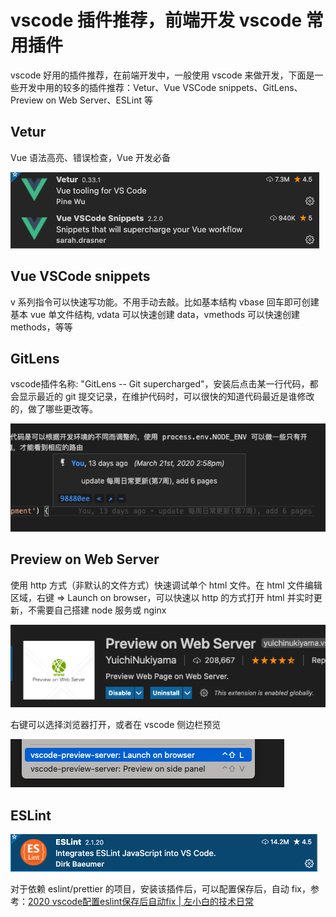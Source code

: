 
# vscode 插件推荐，前端开发 vscode 常用插件

vscode 好用的插件推荐，在前端开发中，一般使用 vscode 来做开发，下面是一些开发中用的较多的插件推荐：Vetur、Vue VSCode snippets、GitLens、Preview on Web Server、ESLint 等

## Vetur
Vue 语法高亮、错误检查，Vue 开发必备

![vetur-snippets](../../../images/blog/devtools/vetur-snippets.png)

## Vue VSCode snippets
v 系列指令可以快速写功能。不用手动去敲。比如基本结构 vbase 回车即可创建基本 vue 单文件结构, vdata 可以快速创建 data，vmethods 可以快速创建 methods，等等

## GitLens
vscode插件名称: "GitLens -- Git supercharged"，安装后点击某一行代码，都会显示最近的 git 提交记录，在维护代码时，可以很快的知道代码最近是谁修改的，做了哪些更改等。

![vscode_plugin_git.png](../../../images/blog/devtools/vscode_plugin_git.png)

## Preview on Web Server
使用 http 方式（非默认的文件方式）快速调试单个 html 文件。在 html 文件编辑区域，右键 => Launch on browser，可以快速以 http 的方式打开 html 并实时更新，不需要自己搭建 node 服务或 nginx 

![preview-on-server.png](../../../images/blog/devtools/preview-on-server.png)

右键可以选择浏览器打开，或者在 vscode 侧边栏预览

![launch-on-browser.png](../../../images/blog/devtools/launch-on-browser.png)


## ESLint

![eslint_vscode_plugin](../../../images/blog/devtools/eslint_vscode_plugin.png)

对于依赖 eslint/prettier 的项目，安装该插件后，可以配置保存后，自动 fix，参考：[2020 vscode配置eslint保存后自动fix | 左小白的技术日常](http://www.zuo11.com/blog/2019/10/devtools_autofix.html)